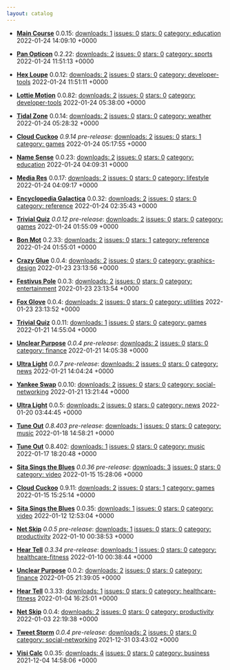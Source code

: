 ```yaml
---
layout: catalog
---
```

  * [**Main Course**](https://Main-Course.github.io/App) 0.0.15: [downloads: 1](https://github.com/Main-Course/App/releases) [issues: 0](https://github.com/Main-Course/App/issues) [stars: 0](https://github.com/Main-Course/App.git) [category: education](https://github.com/topics/appfair-education) 2022-01-24 14:09:10 +0000

  * [**Pan Opticon**](https://Pan-Opticon.github.io/App) 0.2.22: [downloads: 2](https://github.com/Pan-Opticon/App/releases) [issues: 0](https://github.com/Pan-Opticon/App/issues) [stars: 0](https://github.com/Pan-Opticon/App.git) [category: sports](https://github.com/topics/appfair-sports) 2022-01-24 11:51:13 +0000

  * [**Hex Loupe**](https://Hex-Loupe.github.io/App) 0.0.12: [downloads: 2](https://github.com/Hex-Loupe/App/releases) [issues: 0](https://github.com/Hex-Loupe/App/issues) [stars: 0](https://github.com/Hex-Loupe/App.git) [category: developer-tools](https://github.com/topics/appfair-developer-tools) 2022-01-24 11:51:11 +0000

  * [**Lottie Motion**](https://Lottie-Motion.github.io/App) 0.0.82: [downloads: 2](https://github.com/Lottie-Motion/App/releases) [issues: 0](https://github.com/Lottie-Motion/App/issues) [stars: 0](https://github.com/Lottie-Motion/App.git) [category: developer-tools](https://github.com/topics/appfair-developer-tools) 2022-01-24 05:38:00 +0000

  * [**Tidal Zone**](https://Tidal-Zone.github.io/App) 0.0.14: [downloads: 2](https://github.com/Tidal-Zone/App/releases) [issues: 0](https://github.com/Tidal-Zone/App/issues) [stars: 0](https://github.com/Tidal-Zone/App.git) [category: weather](https://github.com/topics/appfair-weather) 2022-01-24 05:28:32 +0000

  * [**Cloud Cuckoo**](https://Cloud-Cuckoo.github.io/App) _0.9.14 pre-release_: [downloads: 2](https://github.com/Cloud-Cuckoo/App/releases) [issues: 0](https://github.com/Cloud-Cuckoo/App/issues) [stars: 1](https://github.com/Cloud-Cuckoo/App.git) [category: games](https://github.com/topics/appfair-games) 2022-01-24 05:17:55 +0000

  * [**Name Sense**](https://Name-Sense.github.io/App) 0.0.23: [downloads: 2](https://github.com/Name-Sense/App/releases) [issues: 0](https://github.com/Name-Sense/App/issues) [stars: 0](https://github.com/Name-Sense/App.git) [category: education](https://github.com/topics/appfair-education) 2022-01-24 04:09:31 +0000

  * [**Media Res**](https://Media-Res.github.io/App) 0.0.17: [downloads: 2](https://github.com/Media-Res/App/releases) [issues: 0](https://github.com/Media-Res/App/issues) [stars: 0](https://github.com/Media-Res/App.git) [category: lifestyle](https://github.com/topics/appfair-lifestyle) 2022-01-24 04:09:17 +0000

  * [**Encyclopedia Galactica**](https://Encyclopedia-Galactica.github.io/App) 0.0.32: [downloads: 2](https://github.com/Encyclopedia-Galactica/App/releases) [issues: 0](https://github.com/Encyclopedia-Galactica/App/issues) [stars: 0](https://github.com/Encyclopedia-Galactica/App.git) [category: reference](https://github.com/topics/appfair-reference) 2022-01-24 02:35:43 +0000

  * [**Trivial Quiz**](https://Trivial-Quiz.github.io/App) _0.0.12 pre-release_: [downloads: 2](https://github.com/Trivial-Quiz/App/releases) [issues: 0](https://github.com/Trivial-Quiz/App/issues) [stars: 0](https://github.com/Trivial-Quiz/App.git) [category: games](https://github.com/topics/appfair-games) 2022-01-24 01:55:09 +0000

  * [**Bon Mot**](https://Bon-Mot.github.io/App) 0.2.33: [downloads: 2](https://github.com/Bon-Mot/App/releases) [issues: 0](https://github.com/Bon-Mot/App/issues) [stars: 1](https://github.com/Bon-Mot/App.git) [category: reference](https://github.com/topics/appfair-reference) 2022-01-24 01:55:01 +0000

  * [**Crazy Glue**](https://Crazy-Glue.github.io/App) 0.0.4: [downloads: 2](https://github.com/Crazy-Glue/App/releases) [issues: 0](https://github.com/Crazy-Glue/App/issues) [stars: 0](https://github.com/Crazy-Glue/App.git) [category: graphics-design](https://github.com/topics/appfair-graphics-design) 2022-01-23 23:13:56 +0000

  * [**Festivus Pole**](https://Festivus-Pole.github.io/App) 0.0.3: [downloads: 2](https://github.com/Festivus-Pole/App/releases) [issues: 0](https://github.com/Festivus-Pole/App/issues) [stars: 0](https://github.com/Festivus-Pole/App.git) [category: entertainment](https://github.com/topics/appfair-entertainment) 2022-01-23 23:13:54 +0000

  * [**Fox Glove**](https://Fox-Glove.github.io/App) 0.0.4: [downloads: 2](https://github.com/Fox-Glove/App/releases) [issues: 0](https://github.com/Fox-Glove/App/issues) [stars: 0](https://github.com/Fox-Glove/App.git) [category: utilities](https://github.com/topics/appfair-utilities) 2022-01-23 23:13:52 +0000

  * [**Trivial Quiz**](https://Trivial-Quiz.github.io/App) 0.0.11: [downloads: 1](https://github.com/Trivial-Quiz/App/releases) [issues: 0](https://github.com/Trivial-Quiz/App/issues) [stars: 0](https://github.com/Trivial-Quiz/App.git) [category: games](https://github.com/topics/appfair-games) 2022-01-21 14:55:04 +0000

  * [**Unclear Purpose**](https://Unclear-Purpose.github.io/App) _0.0.4 pre-release_: [downloads: 2](https://github.com/Unclear-Purpose/App/releases) [issues: 0](https://github.com/Unclear-Purpose/App/issues) [stars: 0](https://github.com/Unclear-Purpose/App.git) [category: finance](https://github.com/topics/appfair-finance) 2022-01-21 14:05:38 +0000

  * [**Ultra Light**](https://Ultra-Light.github.io/App) _0.0.7 pre-release_: [downloads: 2](https://github.com/Ultra-Light/App/releases) [issues: 0](https://github.com/Ultra-Light/App/issues) [stars: 0](https://github.com/Ultra-Light/App.git) [category: news](https://github.com/topics/appfair-news) 2022-01-21 14:04:24 +0000

  * [**Yankee Swap**](https://Yankee-Swap.github.io/App) 0.0.10: [downloads: 2](https://github.com/Yankee-Swap/App/releases) [issues: 0](https://github.com/Yankee-Swap/App/issues) [stars: 0](https://github.com/Yankee-Swap/App.git) [category: social-networking](https://github.com/topics/appfair-social-networking) 2022-01-21 13:21:44 +0000

  * [**Ultra Light**](https://Ultra-Light.github.io/App) 0.0.5: [downloads: 2](https://github.com/Ultra-Light/App/releases) [issues: 0](https://github.com/Ultra-Light/App/issues) [stars: 0](https://github.com/Ultra-Light/App.git) [category: news](https://github.com/topics/appfair-news) 2022-01-20 03:44:45 +0000

  * [**Tune Out**](https://Tune-Out.github.io/App) _0.8.403 pre-release_: [downloads: 1](https://github.com/Tune-Out/App/releases) [issues: 0](https://github.com/Tune-Out/App/issues) [stars: 0](https://github.com/Tune-Out/App.git) [category: music](https://github.com/topics/appfair-music) 2022-01-18 14:58:21 +0000

  * [**Tune Out**](https://Tune-Out.github.io/App) 0.8.402: [downloads: 1](https://github.com/Tune-Out/App/releases) [issues: 0](https://github.com/Tune-Out/App/issues) [stars: 0](https://github.com/Tune-Out/App.git) [category: music](https://github.com/topics/appfair-music) 2022-01-17 18:20:48 +0000

  * [**Sita Sings the Blues**](https://Sita-Sings-the-Blues.github.io/App) _0.0.36 pre-release_: [downloads: 3](https://github.com/Sita-Sings-the-Blues/App/releases) [issues: 0](https://github.com/Sita-Sings-the-Blues/App/issues) [stars: 0](https://github.com/Sita-Sings-the-Blues/App.git) [category: video](https://github.com/topics/appfair-video) 2022-01-15 15:28:06 +0000

  * [**Cloud Cuckoo**](https://Cloud-Cuckoo.github.io/App) 0.9.11: [downloads: 2](https://github.com/Cloud-Cuckoo/App/releases) [issues: 0](https://github.com/Cloud-Cuckoo/App/issues) [stars: 1](https://github.com/Cloud-Cuckoo/App.git) [category: games](https://github.com/topics/appfair-games) 2022-01-15 15:25:14 +0000

  * [**Sita Sings the Blues**](https://Sita-Sings-the-Blues.github.io/App) 0.0.35: [downloads: 1](https://github.com/Sita-Sings-the-Blues/App/releases) [issues: 0](https://github.com/Sita-Sings-the-Blues/App/issues) [stars: 0](https://github.com/Sita-Sings-the-Blues/App.git) [category: video](https://github.com/topics/appfair-video) 2022-01-12 12:53:04 +0000

  * [**Net Skip**](https://Net-Skip.github.io/App) _0.0.5 pre-release_: [downloads: 1](https://github.com/Net-Skip/App/releases) [issues: 0](https://github.com/Net-Skip/App/issues) [stars: 0](https://github.com/Net-Skip/App.git) [category: productivity](https://github.com/topics/appfair-productivity) 2022-01-10 00:38:53 +0000

  * [**Hear Tell**](https://Hear-Tell.github.io/App) _0.3.34 pre-release_: [downloads: 1](https://github.com/Hear-Tell/App/releases) [issues: 0](https://github.com/Hear-Tell/App/issues) [stars: 0](https://github.com/Hear-Tell/App.git) [category: healthcare-fitness](https://github.com/topics/appfair-healthcare-fitness) 2022-01-10 00:38:44 +0000

  * [**Unclear Purpose**](https://Unclear-Purpose.github.io/App) 0.0.2: [downloads: 2](https://github.com/Unclear-Purpose/App/releases) [issues: 0](https://github.com/Unclear-Purpose/App/issues) [stars: 0](https://github.com/Unclear-Purpose/App.git) [category: finance](https://github.com/topics/appfair-finance) 2022-01-05 21:39:05 +0000

  * [**Hear Tell**](https://Hear-Tell.github.io/App) 0.3.33: [downloads: 1](https://github.com/Hear-Tell/App/releases) [issues: 0](https://github.com/Hear-Tell/App/issues) [stars: 0](https://github.com/Hear-Tell/App.git) [category: healthcare-fitness](https://github.com/topics/appfair-healthcare-fitness) 2022-01-04 16:25:01 +0000

  * [**Net Skip**](https://Net-Skip.github.io/App) 0.0.4: [downloads: 2](https://github.com/Net-Skip/App/releases) [issues: 0](https://github.com/Net-Skip/App/issues) [stars: 0](https://github.com/Net-Skip/App.git) [category: productivity](https://github.com/topics/appfair-productivity) 2022-01-03 22:19:38 +0000

  * [**Tweet Storm**](https://Tweet-Storm.github.io/App) _0.0.4 pre-release_: [downloads: 2](https://github.com/Tweet-Storm/App/releases) [issues: 0](https://github.com/Tweet-Storm/App/issues) [stars: 0](https://github.com/Tweet-Storm/App.git) [category: social-networking](https://github.com/topics/appfair-social-networking) 2021-12-31 03:43:02 +0000

  * [**Visi Calc**](https://Visi-Calc.github.io/App) 0.0.35: [downloads: 4](https://github.com/Visi-Calc/App/releases) [issues: 0](https://github.com/Visi-Calc/App/issues) [stars: 0](https://github.com/Visi-Calc/App.git) [category: business](https://github.com/topics/appfair-business) 2021-12-04 14:58:06 +0000
